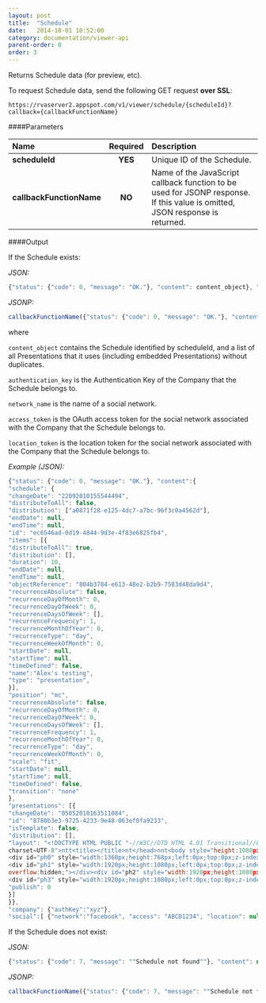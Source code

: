 ```yaml
---
layout: post
title:  "Schedule"
date:   2014-10-01 10:52:00
category: documentation/viewer-api
parent-order: 0
order: 3
---
```


Returns Schedule data (for preview, etc).

To request Schedule data, send the following GET request **over SSL**:

`https://rvaserver2.appspot.com/v1/viewer/schedule/{scheduleId}?callback={callbackFunctionName}`

####Parameters

| Name    | Required | Description |
|:--------|:--------:|:------------|
| **scheduleId**  |  **YES**  | Unique ID of the Schedule. |
| **callbackFunctionName**  |  **NO**  | Name of the JavaScript callback function to be used for JSONP response. If this value is omitted, JSON response is returned. |

####Output

If the Schedule exists:

*JSON:*

```javascript
{"status": {"code": 0, "message": "OK."}, "content": content_object}, "company": {"authKey": authentication_key}, "social":[ {"network":network_name, "access": access_token, "location": location_token}, ... ]}
```

*JSONP:*

```javascript
callbackFunctionName({"status": {"code": 0, "message": "OK."}, "content": content_object}, "company": {"authKey": authentication_key}, "social":[ {"network":network_name, "access": access_token, "location": location_token}, ... ]});
```

where

`content_object` contains the Schedule identified by scheduleId, and a list of all Presentations that it uses (including embedded Presentations) without duplicates.

`authentication_key` is the Authentication Key of the Company that the Schedule belongs to.

`network_name` is the name of a social network.

`access_token` is the OAuth access token for the social network associated with the Company that the Schedule belongs to.

`location_token` is the location token for the social network associated with the Company that the Schedule belongs to.

*Example (JSON):*

```javascript
{"status": {"code": 0, "message": "OK."}, "content":{
"schedule": {
"changeDate": "22092010155544494",
"distributeToAll": false,
"distribution": ["a0871f28-e125-4dc7-a7bc-96f3c0a4562d"],
"endDate": null,
"endTime": null,
"id": "ec6546ad-0d19-4844-9d3e-4f83e6825fb4",
"items": [{
"distributeToAll": true,
"distribution": [],
"duration": 10,
"endDate": null,
"endTime": null,
"objectReference": "804b3784-e613-48e2-b2b9-7583d48da9d4",
"recurrenceAbsolute": false,
"recurrenceDayOfMonth": 0,
"recurrenceDayOfWeek": 0,
"recurrenceDaysOfWeek": [],
"recurrenceFrequency": 1,
"recurrenceMonthOfYear": 0,
"recurrenceType": "day",
"recurrenceWeekOfMonth": 0,
"startDate": null,
"startTime": null,
"timeDefined": false,
"name":"Alex's testing",
"type": "presentation",
}],
"position": "mc",
"recurrenceAbsolute": false,
"recurrenceDayOfMonth": 0,
"recurrenceDayOfWeek": 0,
"recurrenceDaysOfWeek": [],
"recurrenceFrequency": 1,
"recurrenceMonthOfYear": 0,
"recurrenceType": "day",
"recurrenceWeekOfMonth": 0,
"scale": "fit",
"startDate": null,
"startTime": null,
"timeDefined": false,
"transition": "none"
},
"presentations": [{
"changeDate": "05052010163511084",
"id": "8780b3e3-9725-4233-9e48-063ef0fa9233",
"isTemplate": false,
"distribution": [],
"layout": "<!DOCTYPE HTML PUBLIC "-//W3C//DTD HTML 4.01 Transitional//EN">n<html>nt<head>ntt<meta http-equiv="content-type" content="text/html;
charset=UTF-8">ntt<title></title>nt</head>nnt<body style="height:1080px;width:1920px; margin: 0; overflow: hidden;" >nt
<div id="ph0" style="width:1360px;height:768px;left:0px;top:0px;z-index:0;position:absolute;overflow:hidden;"></div>
<div id="ph1" style="width:1920px;height:1080px;left:0px;top:0px;z-index:1;position:absolute;
overflow:hidden;"></div><div id="ph2" style="width:1920px;height:1080px;left:0px;top:0px;z-index:1;position:absolute;overflow:hidden;"></div>
<div id="ph3" style="width:1920px;height:1080px;left:0px;top:0px;z-index:1;position:absolute;overflow:hidden;"></div></body>n</html>n",
"publish": 0
}]
}}, 
"company": {"authKey":"xyz"}, 
"social":[ {"network":"facebook", "access": "ABCD1234", "location": null}, {"network": "foursquare", "access": "XYZ09876", "location": "sa232312edf00sd"}]}
```

If the Schedule does not exist:

*JSON:*

```javascript
{"status": {"code": 7, "message": ""Schedule not found""}, "content": null}, "company": null, "social":null}
```

*JSONP:*

```javascript
callbackFunctionName({"status": {"code": 7, "message": ""Schedule not found""}, "content": null}, "company": null, "social":null});
```